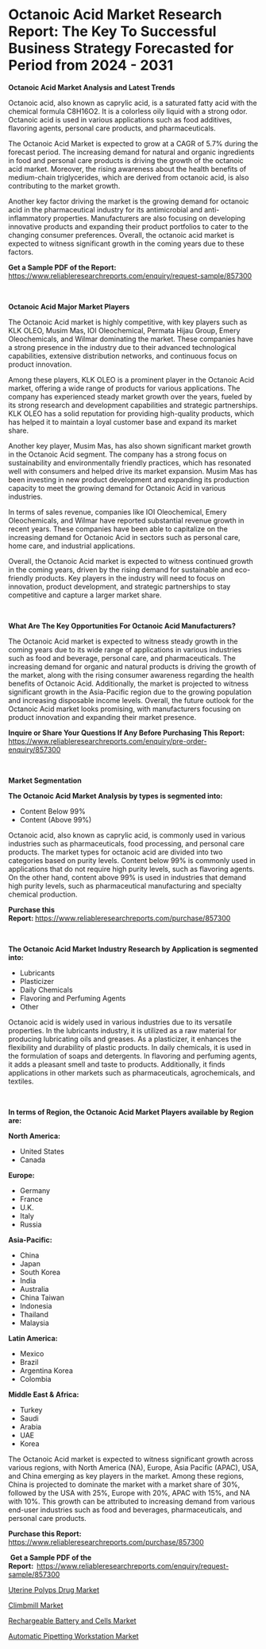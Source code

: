 <p><h1>Octanoic Acid Market Research Report: The Key To Successful Business Strategy Forecasted for Period from 2024 - 2031</h1></p><p><strong>Octanoic Acid Market Analysis and Latest Trends</strong></p>
<p><p>Octanoic acid, also known as caprylic acid, is a saturated fatty acid with the chemical formula C8H16O2. It is a colorless oily liquid with a strong odor. Octanoic acid is used in various applications such as food additives, flavoring agents, personal care products, and pharmaceuticals.</p><p>The Octanoic Acid Market is expected to grow at a CAGR of 5.7% during the forecast period. The increasing demand for natural and organic ingredients in food and personal care products is driving the growth of the octanoic acid market. Moreover, the rising awareness about the health benefits of medium-chain triglycerides, which are derived from octanoic acid, is also contributing to the market growth.</p><p>Another key factor driving the market is the growing demand for octanoic acid in the pharmaceutical industry for its antimicrobial and anti-inflammatory properties. Manufacturers are also focusing on developing innovative products and expanding their product portfolios to cater to the changing consumer preferences. Overall, the octanoic acid market is expected to witness significant growth in the coming years due to these factors.</p></p>
<p><strong>Get a Sample PDF of the Report:&nbsp;</strong> <a href="https://www.reliableresearchreports.com/enquiry/request-sample/857300">https://www.reliableresearchreports.com/enquiry/request-sample/857300</a></p>
<p>&nbsp;</p>
<p><strong>Octanoic Acid Major Market Players</strong></p>
<p><p>The Octanoic Acid market is highly competitive, with key players such as KLK OLEO, Musim Mas, IOI Oleochemical, Permata Hijau Group, Emery Oleochemicals, and Wilmar dominating the market. These companies have a strong presence in the industry due to their advanced technological capabilities, extensive distribution networks, and continuous focus on product innovation.</p><p>Among these players, KLK OLEO is a prominent player in the Octanoic Acid market, offering a wide range of products for various applications. The company has experienced steady market growth over the years, fueled by its strong research and development capabilities and strategic partnerships. KLK OLEO has a solid reputation for providing high-quality products, which has helped it to maintain a loyal customer base and expand its market share.</p><p>Another key player, Musim Mas, has also shown significant market growth in the Octanoic Acid segment. The company has a strong focus on sustainability and environmentally friendly practices, which has resonated well with consumers and helped drive its market expansion. Musim Mas has been investing in new product development and expanding its production capacity to meet the growing demand for Octanoic Acid in various industries.</p><p>In terms of sales revenue, companies like IOI Oleochemical, Emery Oleochemicals, and Wilmar have reported substantial revenue growth in recent years. These companies have been able to capitalize on the increasing demand for Octanoic Acid in sectors such as personal care, home care, and industrial applications.</p><p>Overall, the Octanoic Acid market is expected to witness continued growth in the coming years, driven by the rising demand for sustainable and eco-friendly products. Key players in the industry will need to focus on innovation, product development, and strategic partnerships to stay competitive and capture a larger market share.</p></p>
<p>&nbsp;</p>
<p><strong>What Are The Key Opportunities For Octanoic Acid Manufacturers?</strong></p>
<p><p>The Octanoic Acid market is expected to witness steady growth in the coming years due to its wide range of applications in various industries such as food and beverage, personal care, and pharmaceuticals. The increasing demand for organic and natural products is driving the growth of the market, along with the rising consumer awareness regarding the health benefits of Octanoic Acid. Additionally, the market is projected to witness significant growth in the Asia-Pacific region due to the growing population and increasing disposable income levels. Overall, the future outlook for the Octanoic Acid market looks promising, with manufacturers focusing on product innovation and expanding their market presence.</p></p>
<p><strong>Inquire or Share Your Questions If Any Before Purchasing This Report:</strong> <a href="https://www.reliableresearchreports.com/enquiry/pre-order-enquiry/857300">https://www.reliableresearchreports.com/enquiry/pre-order-enquiry/857300</a></p>
<p>&nbsp;</p>
<p><strong>Market Segmentation</strong></p>
<p><strong>The Octanoic Acid Market Analysis by types is segmented into:</strong></p>
<p><ul><li>Content Below 99%</li><li>Content (Above 99%)</li></ul></p>
<p><p>Octanoic acid, also known as caprylic acid, is commonly used in various industries such as pharmaceuticals, food processing, and personal care products. The market types for octanoic acid are divided into two categories based on purity levels. Content below 99% is commonly used in applications that do not require high purity levels, such as flavoring agents. On the other hand, content above 99% is used in industries that demand high purity levels, such as pharmaceutical manufacturing and specialty chemical production.</p></p>
<p><strong>Purchase this Report:&nbsp;</strong><a href="https://www.reliableresearchreports.com/purchase/857300">https://www.reliableresearchreports.com/purchase/857300</a></p>
<p>&nbsp;</p>
<p><strong>The Octanoic Acid Market Industry Research by Application is segmented into:</strong></p>
<p><ul><li>Lubricants</li><li>Plasticizer</li><li>Daily Chemicals</li><li>Flavoring and Perfuming Agents</li><li>Other</li></ul></p>
<p><p>Octanoic acid is widely used in various industries due to its versatile properties. In the lubricants industry, it is utilized as a raw material for producing lubricating oils and greases. As a plasticizer, it enhances the flexibility and durability of plastic products. In daily chemicals, it is used in the formulation of soaps and detergents. In flavoring and perfuming agents, it adds a pleasant smell and taste to products. Additionally, it finds applications in other markets such as pharmaceuticals, agrochemicals, and textiles.</p></p>
<p>&nbsp;</p>
<p><strong>In terms of Region, the Octanoic Acid Market Players available by Region are:</strong></p>
<p>
    <p> <strong> North America: </strong>
        <ul>
            <li>United States</li>
            <li>Canada</li>
        </ul>
        </p> 
    <p> <strong> Europe: </strong>
        <ul>
            <li>Germany</li>
            <li>France</li>
            <li>U.K.</li>
            <li>Italy</li>
            <li>Russia</li>
        </ul>
        </p> 
    <p> <strong> Asia-Pacific: </strong>
        <ul>
            <li>China</li>
            <li>Japan</li>
            <li>South Korea</li>
            <li>India</li>
            <li>Australia</li>
            <li>China Taiwan</li>
            <li>Indonesia</li>
            <li>Thailand</li>
            <li>Malaysia</li>
        </ul>
        </p> 
    <p> <strong> Latin America: </strong>
        <ul>
            <li>Mexico</li>
            <li>Brazil</li>
            <li>Argentina Korea</li>
            <li>Colombia</li>
        </ul>
        </p> 
    <p> <strong> Middle East & Africa: </strong>
        <ul>
            <li>Turkey</li>
            <li>Saudi</li>
            <li>Arabia</li>
            <li>UAE</li>
            <li>Korea</li>
        </ul>
    </p>
    </p>
<p><p>The Octanoic Acid market is expected to witness significant growth across various regions, with North America (NA), Europe, Asia Pacific (APAC), USA, and China emerging as key players in the market. Among these regions, China is projected to dominate the market with a market share of 30%, followed by the USA with 25%, Europe with 20%, APAC with 15%, and NA with 10%. This growth can be attributed to increasing demand from various end-user industries such as food and beverages, pharmaceuticals, and personal care products.</p></p>
<p><strong>Purchase this Report: </strong><a href="https://www.reliableresearchreports.com/purchase/857300">https://www.reliableresearchreports.com/purchase/857300</a></p>
<p>&nbsp;<strong>Get a Sample PDF of the Report:&nbsp;&nbsp;</strong><a href="https://www.reliableresearchreports.com/enquiry/request-sample/857300">https://www.reliableresearchreports.com/enquiry/request-sample/857300</a></p>
<p><strong></strong></p>
<p><p><a href="https://military-diascia-e68.notion.site/Uterine-Polyps-Drug-Market-Share-Market-New-Trends-Analysis-Report-By-Type-By-Application-By-End-45aa7c9a876945acbc737f5e81f1ee91">Uterine Polyps Drug Market</a></p><p><a href="https://view.publitas.com/reportprime-1/climbmill-market-growth-market-trends-covid-19-impact-and-forecasts-for-period-from-2024-2031/">Climbmill Market</a></p><p><a href="https://view.publitas.com/reportprime-1/decoding-the-rechargeable-battery-and-cells-market-a-deep-dive-into-the-latest-market-trends-market-segmentation-and-competitive-analysis/">Rechargeable Battery and Cells Market</a></p><p><a href="https://view.publitas.com/reportprime-1/automatic-pipetting-workstation-market-research-report-unlocks-analysis-on-the-market-financial-status-market-size-and-market-revenue-upto-2031/">Automatic Pipetting Workstation Market</a></p></p>